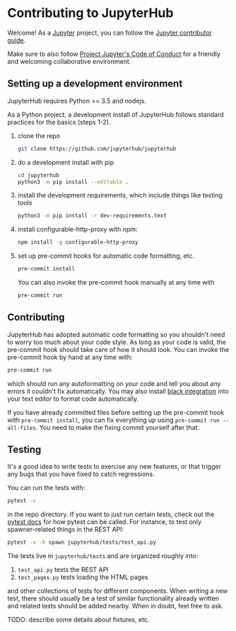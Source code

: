 # Contributing to JupyterHub

Welcome! As a [Jupyter](https://jupyter.org) project,
you can follow the [Jupyter contributor guide](https://jupyter.readthedocs.io/en/latest/contributor/content-contributor.html).

Make sure to also follow [Project Jupyter's Code of Conduct](https://github.com/jupyter/governance/blob/master/conduct/code_of_conduct.md)
for a friendly and welcoming collaborative environment.

## Setting up a development environment

JupyterHub requires Python >= 3.5 and nodejs.

As a Python project, a development install of JupyterHub follows standard practices for the basics (steps 1-2).


1. clone the repo
    ```bash
    git clone https://github.com/jupyterhub/jupyterhub
    ```
2. do a development install with pip

    ```bash
    cd jupyterhub
    python3 -m pip install --editable .
    ```
3. install the development requirements,
   which include things like testing tools

    ```bash
    python3 -m pip install -r dev-requirements.text
    ```
4. install configurable-http-proxy with npm:

    ```bash
    npm install -g configurable-http-proxy
    ```
5. set up pre-commit hooks for automatic code formatting, etc.

    ```bash
    pre-commit install
    ```

    You can also invoke the pre-commit hook manually at any time with

    ```bash
    pre-commit run
    ```

## Contributing

JupyterHub has adopted automatic code formatting so you shouldn't
need to worry too much about your code style.
As long as your code is valid,
the pre-commit hook should take care of how it should look.
You can invoke the pre-commit hook by hand at any time with:

```bash
pre-commit run
```

which should run any autoformatting on your code
and tell you about any errors it couldn't fix automatically.
You may also install [black integration](https://github.com/ambv/black#editor-integration)
into your text editor to format code automatically.

If you have already committed files before setting up the pre-commit
hook with `pre-commit install`, you can fix everything up using
`pre-commit run --all-files`.  You need to make the fixing commit
yourself after that.

## Testing

It's a good idea to write tests to exercise any new features,
or that trigger any bugs that you have fixed to catch regressions.

You can run the tests with:

```bash
pytest -v
```

in the repo directory. If you want to just run certain tests,
check out the [pytest docs](https://pytest.readthedocs.io/en/latest/usage.html)
for how pytest can be called.
For instance, to test only spawner-related things in the REST API:

```bash
pytest -v -k spawn jupyterhub/tests/test_api.py
```

The tests live in `jupyterhub/tests` and are organized roughly into:

1. `test_api.py` tests the REST API
2. `test_pages.py` tests loading the HTML pages

and other collections of tests for different components.
When writing a new test, there should usually be a test of
similar functionality already written and related tests should
be added nearby.
When in doubt, feel free to ask.

TODO: describe some details about fixtures, etc.
